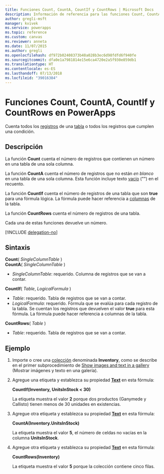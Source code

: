 ```yaml
---
title: Funciones Count, CountA, CountIf y CountRows | Microsoft Docs
description: Información de referencia para las funciones Count, CountA, CountIf y CountRows en PowerApps, incluida la sintaxis y un ejemplo
author: gregli-msft
manager: kvivek
ms.service: powerapps
ms.topic: reference
ms.custom: canvas
ms.reviewer: anneta
ms.date: 11/07/2015
ms.author: gregli
ms.openlocfilehash: df972b02408373b48a028b3ec6d98fdfd6f940fe
ms.sourcegitcommit: dfa0e1a7981814e15e6ca4720e2a5f930e859db1
ms.translationtype: HT
ms.contentlocale: es-ES
ms.lasthandoff: 07/13/2018
ms.locfileid: "39016384"
---
```

# <a name="count-counta-countif-and-countrows-functions-in-powerapps"></a>Funciones Count, CountA, CountIf y CountRows en PowerApps
Cuenta todos los [registros](../working-with-tables.md#records) de una [tabla](../working-with-tables.md) o todos los registros que cumplen una condición.

## <a name="description"></a>Descripción
La función **Count** cuenta el número de registros que contienen un número en una tabla de una sola columna.

La función **CountA** cuenta el número de registros que no están *en blanco* en una tabla de una sola columna. Esta función incluye texto [vacío](function-isblank-isempty.md) ("") en el recuento.

La función **CountIf** cuenta el número de registros de una tabla que son **true** para una fórmula lógica.  La fórmula puede hacer referencia a [columnas](../working-with-tables.md#columns) de la tabla.

La función **CountRows** cuenta el número de registros de una tabla.

Cada una de estas funciones devuelve un número.

[!INCLUDE [delegation-no](../../../includes/delegation-no.md)]

## <a name="syntax"></a>Sintaxis
**Count**( *SingleColumnTable* )<br>
**CountA**( *SingleColumnTable* )

* *SingleColumnTable*: requerido.  Columna de registros que se van a contar.  

**CountIf**( *Table*, *LogicalFormula* )

* *Table*: requerido.  Tabla de registros que se van a contar.
* *LogicalFormula*: requerido.  Fórmula que se evalúa para cada registro de la tabla.  Se cuentan los registros que devuelven el valor **true** para esta fórmula.  La fórmula puede hacer referencia a columnas de la tabla.

**CountRows**( *Table* )

* *Table*: requerido.  Tabla de registros que se van a contar.

## <a name="example"></a>Ejemplo
1. Importe o cree una [colección](../working-with-data-sources.md#collections) denominada **Inventory**, como se describe en el primer subprocedimiento de [Show images and text in a gallery](../show-images-text-gallery-sort-filter.md) (Mostrar imágenes y texto en una galería).
2. Agregue una etiqueta y establezca su propiedad **[Text](../controls/properties-core.md)** en esta fórmula:
   
    **CountIf(Inventory, UnitsInStock < 30)**
   
    La etiqueta muestra el valor **2** porque dos productos (Ganymede y Callisto) tienen menos de 30 unidades en existencias.
3. Agregue otra etiqueta y establezca su propiedad **[Text](../controls/properties-core.md)** en esta fórmula:
   
    **CountA(Inventory.UnitsInStock)**
   
    La etiqueta muestra el valor **5**, el número de celdas no vacías en la columna **UnitsInStock**.
4. Agregue otra etiqueta y establezca su propiedad **[Text](../controls/properties-core.md)** en esta fórmula:
   
    **CountRows(Inventory)**
   
    La etiqueta muestra el valor **5** porque la colección contiene cinco filas.

